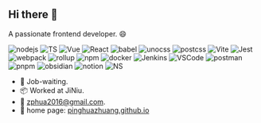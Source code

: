 ## Hi there 👋
A passionate frontend developer. 😄

![nodejs](https://img.shields.io/badge/-nodejs-5a5a5a?logo=node.js) ![TS](https://img.shields.io/badge/-TS-5a5a5a?logo=typescript) ![Vue](https://img.shields.io/badge/-Vue-5a5a5a?logo=vue.js) ![React](https://img.shields.io/badge/-React-5a5a5a?logo=React) ![babel](https://img.shields.io/badge/-babel-5a5a5a?logo=babel) ![unocss](https://img.shields.io/badge/-unocss-5a5a5a?logo=unocss) ![postcss](https://img.shields.io/badge/-postcss-5a5a5a?logo=postcss)
![Vite](https://img.shields.io/badge/-Vite-5a5a5a?logo=Vite) ![Jest](https://img.shields.io/badge/-Jest-5a5a5a?logo=Jest) ![webpack](https://img.shields.io/badge/-webpack-5a5a5a?logo=webpack) ![rollup](https://img.shields.io/badge/-rollup-5a5a5a?logo=rollupdotjs) ![npm](https://img.shields.io/badge/-npm-5a5a5a?logo=npm) ![docker](https://img.shields.io/badge/-docker-5a5a5a?logo=docker) ![Jenkins](https://img.shields.io/badge/-Jenkins-5a5a5a?logo=jenkins)
![VSCode](https://img.shields.io/badge/-VSCode-5a5a5a?logo=visualstudiocode) ![postman](https://img.shields.io/badge/-postman-5a5a5a?logo=postman) ![pnpm](https://img.shields.io/badge/-pnpm-5a5a5a?logo=pnpm) ![obsidian](https://img.shields.io/badge/-obsidian-5a5a5a?logo=obsidian) ![notion](https://img.shields.io/badge/-notion-5a5a5a?logo=notion) ![NS](https://img.shields.io/badge/-NS-5a5a5a?logo=nintendoswitch)

+ 💼 Job-waiting.
+ 📦 Worked at JiNiu.
+ 📧 zphua2016@gmail.com.
+ 👋 home page: <a href="https://pinghuazhuang.github.io" target="_blank">pinghuazhuang.github.io</a>

